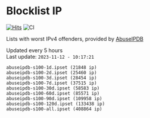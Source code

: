 # Blocklist IP

[![Hits](https://hits.seeyoufarm.com/api/count/incr/badge.svg?url=https%3A%2F%2Fgithub.com%2Fborestad%2Fblocklist-ip%2F&count_bg=%2379C83D&title_bg=%23555555&icon=&icon_color=%23E7E7E7&title=hits&edge_flat=false)](https://hits.seeyoufarm.com)  ![CI](https://img.shields.io/github/workflow/status/borestad/blocklist-ip/CI?style=flat-square)

Lists with worst IPv4 offenders, provided by [AbuseIPDB](https://www.abuseipdb.com/)

<!-- FOOTER-PLACEHOLDER -->
Updated every 5 hours<br>
Last update: `2023-11-12 - 10:17:21`
```
abuseipdb-s100-1d.ipset (21848 ip)
abuseipdb-s100-2d.ipset (25460 ip)
abuseipdb-s100-3d.ipset (28454 ip)
abuseipdb-s100-7d.ipset (37515 ip)
abuseipdb-s100-30d.ipset (58583 ip)
abuseipdb-s100-60d.ipset (85571 ip)
abuseipdb-s100-90d.ipset (109958 ip)
abuseipdb-s100-120d.ipset (133438 ip)
abuseipdb-s100-all.ipset (408864 ip)
```
